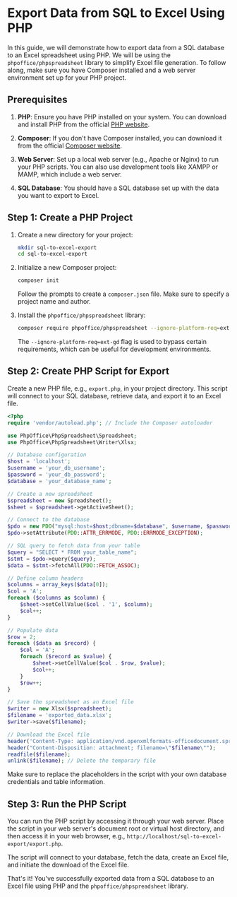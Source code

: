 # Export Data from SQL to Excel Using PHP

In this guide, we will demonstrate how to export data from a SQL database to an Excel spreadsheet using PHP. We will be using the `phpoffice/phpspreadsheet` library to simplify Excel file generation. To follow along, make sure you have Composer installed and a web server environment set up for your PHP project.

## Prerequisites

1. **PHP**: Ensure you have PHP installed on your system. You can download and install PHP from the official [PHP website](https://www.php.net/downloads.php).

2. **Composer**: If you don't have Composer installed, you can download it from the official [Composer website](https://getcomposer.org/download/).

3. **Web Server**: Set up a local web server (e.g., Apache or Nginx) to run your PHP scripts. You can also use development tools like XAMPP or MAMP, which include a web server.

4. **SQL Database**: You should have a SQL database set up with the data you want to export to Excel.

## Step 1: Create a PHP Project

1. Create a new directory for your project:

   ```bash
   mkdir sql-to-excel-export
   cd sql-to-excel-export
   ```

2. Initialize a new Composer project:

   ```bash
   composer init
   ```
   

   Follow the prompts to create a `composer.json` file. Make sure to specify a project name and author.

3. Install the `phpoffice/phpspreadsheet` library:

   ```bash
   composer require phpoffice/phpspreadsheet --ignore-platform-req=ext-gd
   ```

   The `--ignore-platform-req=ext-gd` flag is used to bypass certain requirements, which can be useful for development environments.

## Step 2: Create PHP Script for Export

Create a new PHP file, e.g., `export.php`, in your project directory. This script will connect to your SQL database, retrieve data, and export it to an Excel file.

```php
<?php
require 'vendor/autoload.php'; // Include the Composer autoloader

use PhpOffice\PhpSpreadsheet\Spreadsheet;
use PhpOffice\PhpSpreadsheet\Writer\Xlsx;

// Database configuration
$host = 'localhost';
$username = 'your_db_username';
$password = 'your_db_password';
$database = 'your_database_name';

// Create a new spreadsheet
$spreadsheet = new Spreadsheet();
$sheet = $spreadsheet->getActiveSheet();

// Connect to the database
$pdo = new PDO("mysql:host=$host;dbname=$database", $username, $password);
$pdo->setAttribute(PDO::ATTR_ERRMODE, PDO::ERRMODE_EXCEPTION);

// SQL query to fetch data from your table
$query = "SELECT * FROM your_table_name";
$stmt = $pdo->query($query);
$data = $stmt->fetchAll(PDO::FETCH_ASSOC);

// Define column headers
$columns = array_keys($data[0]);
$col = 'A';
foreach ($columns as $column) {
    $sheet->setCellValue($col . '1', $column);
    $col++;
}

// Populate data
$row = 2;
foreach ($data as $record) {
    $col = 'A';
    foreach ($record as $value) {
        $sheet->setCellValue($col . $row, $value);
        $col++;
    }
    $row++;
}

// Save the spreadsheet as an Excel file
$writer = new Xlsx($spreadsheet);
$filename = 'exported_data.xlsx';
$writer->save($filename);

// Download the Excel file
header('Content-Type: application/vnd.openxmlformats-officedocument.spreadsheetml.sheet');
header("Content-Disposition: attachment; filename=\"$filename\"");
readfile($filename);
unlink($filename); // Delete the temporary file
```

Make sure to replace the placeholders in the script with your own database credentials and table information.

## Step 3: Run the PHP Script

You can run the PHP script by accessing it through your web server. Place the script in your web server's document root or virtual host directory, and then access it in your web browser, e.g., `http://localhost/sql-to-excel-export/export.php`.

The script will connect to your database, fetch the data, create an Excel file, and initiate the download of the Excel file.

That's it! You've successfully exported data from a SQL database to an Excel file using PHP and the `phpoffice/phpspreadsheet` library.
